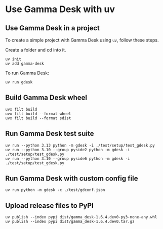 
# Use Gamma Desk with uv


## Use Gamma Desk in a project

To create a simple project with Gamma Desk using `uv`, follow these steps.

Create a folder and cd into it.

```shell
uv init
uv add gamma-desk
```

To run Gamma Desk:

```shell
uv run gdesk
```


## Build Gamma Desk wheel

```shell
uvx filt build
uvx filt build --format wheel
uvx filt build --format sdist
```


## Run Gamma Desk test suite

```shell
uv run --python 3.13 python -m gdesk -i ./test/setup/test_gdesk.py
uv run --python 3.10 --group pyside2 python -m gdesk -i ./test/setup/test_gdesk.py
uv run --python 3.10 --group pyside6 python -m gdesk -i ./test/setup/test_gdesk.py
```


## Run Gamma Desk with custom config file

```shell
uv run python -m gdesk -c ./test/gdconf.json
```


## Upload release files to PyPI

```shell
uv publish --index pypi dist/gamma_desk-1.6.4.dev0-py3-none-any.whl
uv publish --index pypi dist/gamma_desk-1.6.4.dev0.tar.gz
```
